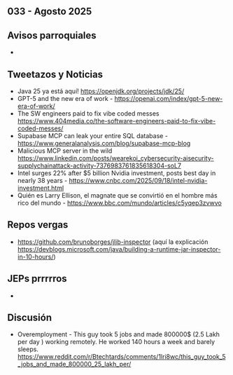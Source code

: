 033 - Agosto 2025
--

## Avisos parroquiales
*

## Tweetazos y Noticias
* Java 25 ya está aquí! https://openjdk.org/projects/jdk/25/
* GPT-5 and the new era of work - https://openai.com/index/gpt-5-new-era-of-work/
* The SW engineers paid to fix vibe coded messes https://www.404media.co/the-software-engineers-paid-to-fix-vibe-coded-messes/
* Supabase MCP can leak your entire SQL database - https://www.generalanalysis.com/blog/supabase-mcp-blog
* Malicious MCP server in the wild https://www.linkedin.com/posts/wearekoi_cybersecurity-aisecurity-supplychainattack-activity-7376983761835618304-soL7 
* Intel surges 22% after $5 billion Nvidia investment, posts best day in nearly 38 years - https://www.cnbc.com/2025/09/18/intel-nvidia-investment.html
* Quién es Larry Ellison, el magnate que se convirtió en el hombre más rico del mundo - https://www.bbc.com/mundo/articles/c5yqep3zvwvo

## Repos vergas
* https://github.com/brunoborges/jlib-inspector (aquí la explicación https://devblogs.microsoft.com/java/building-a-runtime-jar-inspector-in-10-hours/)

## JEPs prrrrros
*

## Discusión
* Overemployment - This guy took 5 jobs and made 800000$ (2.5 Lakh per day ) working remotely. He worked 140 hours a week and barely sleeps. https://www.reddit.com/r/Btechtards/comments/1lri8wc/this_guy_took_5_jobs_and_made_800000_25_lakh_per/
